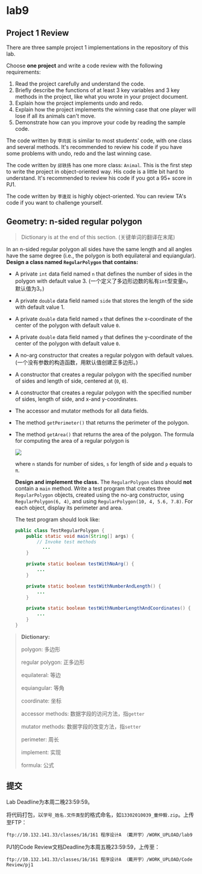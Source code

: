 # lab9
## Project 1 Review

There are three sample project 1 implementations in the repository of this lab. 

Choose **one project** and write a code review with the following requirements:

1. Read the project carefully and understand the code.
2. Briefly describe the functions of at least 3 key variables and 3 key methods in the project, like what you wrote in your project document.
3. Explain how the project implements undo and redo.
4. Explain how the project implements the winning case that one player will lose if all its animals can't move.
5. Demonstrate how can you improve your code by reading the sample code.

The code written by `李向民` is similar to most students' code, with one class and several methods. It's recommended to review his code if you have some problems with undo, redo and the last winning case. 

The code written by `邱轶扬` has one more class: `Animal`. This is the first step to write the project in object-oriented way. His code is a little bit hard to understand. It's recommended to review his code if you got a 95+ score in PJ1.

The code written by `李逢双` is highly object-oriented. You can review TA's code if you want to challenge yourself. 

## Geometry: n-sided regular polygon

> Dictionary is at the end of this section. (关键单词的翻译在末尾)

In an n-sided regular polygon all sides have the same length and all angles have the same degree (i.e., the polygon is both equilateral and equiangular). **Design a class named `RegularPolygon` that contains:**

- A private `int` data field named `n` that defines the number of sides in the polygon with default value 3. (一个定义了多边形边数的私有`int`型变量`n`，默认值为3。)

- A private `double` data field named `side` that stores the length of the side with default value 1.

- A private `double` data field named `x` that defines the x-coordinate of the center of the polygon with default value `0`.

- A private `double` data field named `y` that defines the y-coordinate of the center of the polygon with default value `0`.

- A no-arg constructor that creates a regular polygon with default values. (一个没有参数的构造函数，用默认值创建正多边形。)

- A constructor that creates a regular polygon with the specified number of sides and length of side, centered at (`0`, `0`).

- A constructor that creates a regular polygon with the specified number of sides, length of side, and x-and y-coordinates.

- The accessor and mutator methods for all data fields.

- The method `getPerimeter()` that returns the perimeter of the polygon.

- The method `getArea()` that returns the area of the polygon. The formula for computing the area of a regular polygon is

  ![](https://cloud.githubusercontent.com/assets/7262715/20463350/7bb2516e-af6b-11e6-9554-c020b42ad7b4.png)

  where `n` stands for number of sides, `s` for length of side and `p` equals to `π`.

  **Design and implement the class.** The `RegularPolygon` class should **not** contain a `main` method. Write a test program that creates three `RegularPolygon` objects, created using the no-arg constructor, using `RegularPolygon(6, 4)`, and using `RegularPolygon(10, 4, 5.6, 7.8)`. For each object, display its perimeter and area.

  The test program should look like:

  ```java
  public class TestRegularPolygon {
      public static void main(String[] args) {
          // Invoke test methods
        	...
      }

      private static boolean testWithNoArg() {
          ...
      }

      private static boolean testWithNumberAndLength() {
          ...
      }

      private static boolean testWithNumberLengthAndCoordinates() {
          ...
      }
  }
  ```


> **Dictionary:**
>
> polygon: 多边形
>
> regular polygon: 正多边形
>
> equilateral: 等边
>
> equiangular: 等角
>
> coordinate: 坐标
>
> accessor methods: 数据字段的访问方法，指`getter`
>
> mutator methods: 数据字段的改变方法，指`setter`
>
> perimeter: 周长
>
> implement: 实现
>
> formula: 公式

## 提交

Lab Deadline为本周二晚23:59:59。

将代码打包，以`学号_姓名.文件类型`的格式命名，如`13302010039_童仲毅.zip`。上传至FTP：

```
ftp://10.132.141.33/classes/16/161 程序设计A （戴开宇）/WORK_UPLOAD/lab9
```

PJ1的Code Review文档Deadline为本周五晚23:59:59，上传至：

```
ftp://10.132.141.33/classes/16/161 程序设计A （戴开宇）/WORK_UPLOAD/Code Review/pj1
```